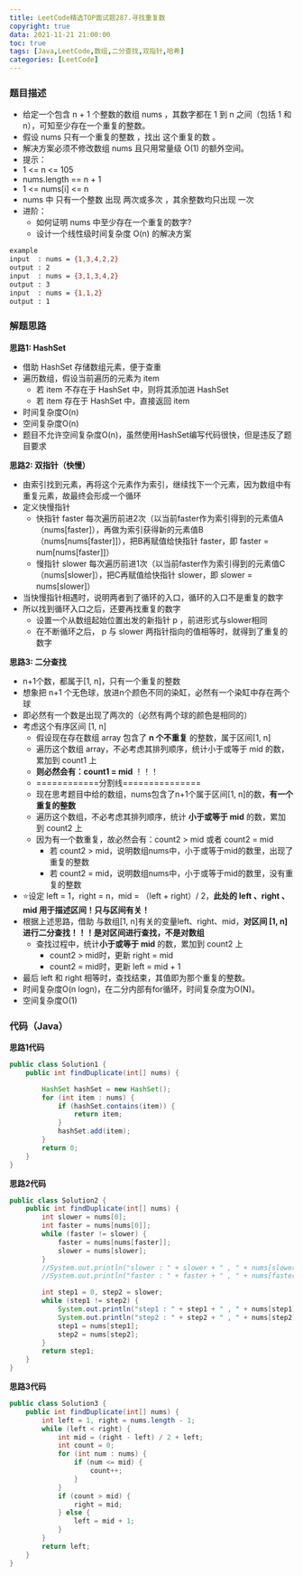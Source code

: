 ```yaml
---
title: LeetCode精选TOP面试题287.寻找重复数
copyright: true
data: 2021-11-21 21:00:00
toc: true
tags: [Java,LeetCode,数组,二分查找,双指针,哈希]
categories: [LeetCode]
---
```


### 题目描述

 * 给定一个包含 n + 1 个整数的数组 nums ，其数字都在 1 到 n 之间（包括 1 和 n），可知至少存在一个重复的整数。
 * 假设 nums 只有一个重复的整数 ，找出 这个重复的数 。
 * 解决方案必须不修改数组 nums 且只用常量级 O(1) 的额外空间。
 * 提示：
 * 1 <= n <= 105
 * nums.length == n + 1
 * 1 <= nums[i] <= n
 * nums 中 只有一个整数 出现 两次或多次 ，其余整数均只出现 一次
 * 进阶：
	 * 如何证明 nums 中至少存在一个重复的数字?
	 * 设计一个线性级时间复杂度 O(n) 的解决方案
 
```bash
example
input  : nums = {1,3,4,2,2}
output : 2
input  : nums = {3,1,3,4,2}
output : 3
input  : nums = {1,1,2}
output : 1
```

<!--more-->

### 解题思路

**思路1: HashSet**
+ 借助 HashSet 存储数组元素，便于查重
+ 遍历数组，假设当前遍历的元素为 item
    * 若 item 不存在于 HashSet 中，则将其添加进 HashSet
    * 若 item 存在于 HashSet 中，直接返回 item
+ 时间复杂度O(n)
+ 空间复杂度O(n)
+ 题目不允许空间复杂度O(n)，虽然使用HashSet编写代码很快，但是违反了题目要求

**思路2: 双指针（快慢）**

+ 由索引找到元素，再将这个元素作为索引，继续找下一个元素，因为数组中有重复元素，故最终会形成一个循环
+ 定义快慢指针
    + 快指针 faster 每次遍历前进2次（以当前faster作为索引得到的元素值A（nums[faster]），再做为索引获得新的元素值B（nums[nums[faster]]），把B再赋值给快指针 faster，即 faster = num[nums[faster]]）
    + 慢指针 slower 每次遍历前进1次（以当前faster作为索引得到的元素值C（nums[slower]），把C再赋值给快指针 slower，即 slower = nums[slower]）
+ 当快慢指针相遇时，说明两者到了循环的入口，循环的入口不是重复的数字
+ 所以找到循环入口之后，还要再找重复的数字
    + 设置一个从数组起始位置出发的新指针 p ，前进形式与slower相同
    + 在不断循环之后， p 与 slower 两指针指向的值相等时，就得到了重复的数字

**思路3: 二分查找**
+ n+1个数，都属于[1, n]，只有一个重复的整数
+ 想象把 n+1 个无色球，放进n个颜色不同的染缸，必然有一个染缸中存在两个球
+ 即必然有一个数是出现了两次的（必然有两个球的颜色是相同的）
+ 考虑这个有序区间 [1, n]
    + 假设现在存在数组 array 包含了 **n 个不重复** 的整数，属于区间[1, n]
    + 遍历这个数组 array，不必考虑其排列顺序，统计小于或等于 mid 的数，累加到 count1 上
    + **则必然会有：count1 = mid** ！！！
    + ============分割线===============
    + 现在思考题目中给的数组，nums包含了n+1个属于区间[1, n]的数，**有一个重复的整数**
    + 遍历这个数组，不必考虑其排列顺序，统计 **小于或等于 mid**  的数，累加到 count2 上
    + 因为有一个数重复，故必然会有：count2 > mid 或者 count2 = mid
        - 若 count2 > mid，说明数组nums中，小于或等于mid的数里，出现了重复的整数
        - 若 count2 = mid，说明数组nums中，小于或等于mid的数里，没有重复的整数
+ ⭐设定 left = 1，right = n，mid = （left + right）/ 2，**此处的 left 、right 、mid 用于描述区间！只与区间有关！**        
+ 根据上述思路，借助 与数组[1, n]有关的变量left、right、mid，**对区间 [1, n] 进行二分查找！！！是对区间进行查找，不是对数组**
    + 查找过程中，统计**小于或等于 mid**  的数，累加到 count2 上
        + count2 > mid时，更新 right = mid
        + count2 = mid时，更新 left = mid + 1
+ 最后 left 和 right 相等时，查找结束，其值即为那个重复的整数。
+ 时间复杂度O(n logn)，在二分内部有for循环，时间复杂度为O(N)。
+ 空间复杂度O(1)

### 代码（Java）
**思路1代码**
```java
public class Solution1 {
    public int findDuplicate(int[] nums) {

        HashSet hashSet = new HashSet();
        for (int item : nums) {
            if (hashSet.contains(item)) {
                return item;
            }
            hashSet.add(item);
        }
        return 0;
    }
}
```
**思路2代码**
```java
public class Solution2 {
    public int findDuplicate(int[] nums) {
        int slower = nums[0];
        int faster = nums[nums[0]];
        while (faster != slower) {
            faster = nums[nums[faster]];
            slower = nums[slower];
        }
        //System.out.println("slower : " + slower + " , " + nums[slower]);
        //System.out.println("faster : " + faster + " , " + nums[faster]);

        int step1 = 0, step2 = slower;
        while (step1 != step2) {
            System.out.println("step1 : " + step1 + " , " + nums[step1]);
            System.out.println("step2 : " + step2 + " , " + nums[step2]);
            step1 = nums[step1];
            step2 = nums[step2];
        }
        return step1;
    }
}
```

**思路3代码**
```java
public class Solution3 {
    public int findDuplicate(int[] nums) {
        int left = 1, right = nums.length - 1;
        while (left < right) {
            int mid = (right - left) / 2 + left;
            int count = 0;
            for (int num : nums) {
                if (num <= mid) {
                    count++;
                }
            }
            if (count > mid) {
                right = mid;
            } else {
                left = mid + 1;
            }
        }
        return left;
    }
}
```